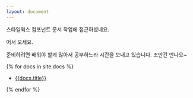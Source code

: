 ```yaml
---
layout: document
---
```



스타일웍스 컴포넌트 문서 작업에 접근하셨네요.

어서 오세요.

준비하려면 배워야 할게 많아서 공부하느라 시간을 보내고 있습니다. 조만간 만나요~


{% for docs in site.docs %}
<ul>
    <li><a href="{{site.baseurl}}{{docs.url}}">{{docs.title}}</a></li>
</ul>
{% endfor %}



